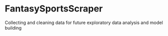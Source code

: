 # FantasySportsScraper
Collecting and cleaning data for future exploratory data analysis and model building
